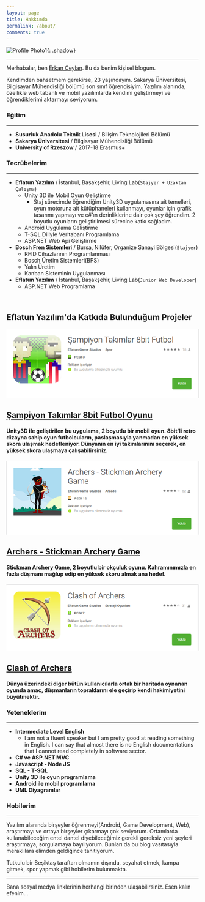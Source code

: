 ```yaml
---
layout: page
title: Hakkımda
permalink: /about/
comments: true
---
```


![Profile Photo1]({{site.baseurl}}/assets/images/13.jpeg){: .shadow}
<br/>

-----

Merhabalar, ben [Erkan Ceylan][erkanceylan]. Bu da benim kişisel blogum.

Kendimden bahsetmem gerekirse, 23 yaşındayım. Sakarya Üniversitesi, Bilgisayar Mühendisliği bölümü son sınıf öğrencisiyim. Yazılım alanında, özellikle web tabanlı ve mobil yazılımlarda kendimi geliştirmeyi ve öğrendiklerimi aktarmayı seviyorum. 

### Eğitim
-----  
- __Susurluk Anadolu Teknik Lisesi__ / Bilişim Teknolojileri Bölümü
- __Sakarya Üniversitesi__ / Bilgisayar Mühendisliği Bölümü
- __University of Rzeszow__ / 2017-18 Erasmus+  

### Tecrübelerim
-----
- __Eflatun Yazılım__ / İstanbul, Başakşehir, Living Lab(`Stajyer + Uzaktan Çalışma`)
    - Unity 3D ile Mobil Oyun Geliştirme
		- Staj sürecimde öğrendiğim Unity3D uygulamasına ait temelleri, oyun motoruna ait kütüphaneleri kullanmayı, oyunlar için grafik tasarımı yapmayı ve c#'ın derinliklerine dair çok şey öğrendim. 2 boyutlu oyunların geliştirilmesi sürecine katkı sağladım.
	- Android Uygulama Geliştirme
	- T-SQL Diliyle Veritabanı Programlama
	- ASP.NET Web Api Geliştirme
- __Bosch Fren Sistemleri__ / Bursa, Nilüfer, Organize Sanayi Bölgesi(`Stajyer`)
	- RFID Cihazlarının Programlanması
	- Bosch Üretim Sistemleri(BPS)
	- Yalın Üretim
	- Kanban Sisteminin Uygulanması
- __Eflatun Yazılım__ / İstanbul, Başakşehir, Living Lab(`Junior Web Developer`)
	- ASP.NET Web Programlama

<br/>
<section class="recent-posts">
<div class="section-title">
<h2><span>Eflatun Yazılım'da Katkıda Bulunduğum Projeler</span></h2>
</div>
<div class="row listrecent">

<div class="col-md-4 grid-item">
<div class="card">
<a href="https://play.google.com/store/apps/details?id=ef.superligfutbol&hl=tr">
<img class="img-fluid" src="/assets/images/Sampiyon-Takimlar.png" alt="Sampiyon-Takimlar"> 
</a>
<div class="card-block">
	<h2 class="card-title"><a href="https://play.google.com/store/apps/details?id=ef.superligfutbol&hl=tr">Şampiyon Takımlar 8bit Futbol Oyunu</a></h2>
	<h4 class="card-text">Unity3D ile geliştirilen bu uygulama, 2 boyutlu bir mobil oyun. 8bit'li retro dizayna sahip oyun futbolcuların, paslaşmasıyla yanmadan en yüksek skora ulaşmak hedefleniyor. Dünyanın en iyi takımlarınını seçerek, en yüksek skora ulaşmaya çalışabilirsiniz.
	</h4>
</div>
</div>
</div>


<div class="col-md-4 grid-item">
	<div class="card">
		<a href="https://play.google.com/store/apps/details?id=ef.ArcherGame">
			<img class="img-fluid" src="/assets/images/Archers.png" alt="Archers"> 
		</a>
		<div class="card-block">
			<h2 class="card-title"><a href="https://play.google.com/store/apps/details?id=ef.ArcherGame">Archers - Stickman Archery Game</a></h2>
			<h4 class="card-text">
				Stickman Archery Game, 2 boyutlu bir okçuluk oyunu. Kahramınımızla en fazla düşmanı mağlup edip en yüksek skoru almak ana hedef. 
			</h4>
		</div>
	</div>
</div>


<div class="col-md-4 grid-item">
	<div class="card">
		<a href="https://play.google.com/store/apps/details?id=ef.clashofarchers">
			<img class="img-fluid" src="/assets/images/Clash-Of-Archers.png" alt="Clash-Of-Archers"> 
		</a>
		<div class="card-block">
			<h2 class="card-title"><a href="https://play.google.com/store/apps/details?id=ef.clashofarchers">Clash of Archers</a></h2>
			<h4 class="card-text">Dünya üzerindeki diğer bütün kullanıcılarla ortak bir haritada oynanan oyunda amaç, düşmanların topraklarını ele geçirip kendi hakimiyetini büyütmektir.
			</h4>
		</div>
	</div>
</div>
</div>
</section>

### Yeteneklerim
-----
- __Intermediate Level English__
	- I am not a fluent speaker but I am pretty good at reading something in English. I can say that almost there is no English documentations that I cannot read completely in software sector.
- __C# ve ASP.NET MVC__
- __Javascript - Node JS__
- __SQL - T-SQL__
- __Unity 3D ile oyun programlama__
- __Android ile mobil programlama__
- __UML Diyagramlar__


### Hobilerim
-----
Yazılım alanında birşeyler öğrenmeyi(Android, Game Development, Web), araştırmayı ve ortaya birşeyler çıkarmayı çok seviyorum. Ortamlarda kullanabileceğim
entel dantel diyebileceğimiz gerekli gereksiz yeni şeyleri araştırmaya, sorgulamaya bayılıyorum. Bunları da bu blog vasıtasıyla
meraklılara elimden geldiğince tanıtıyorum.  

Tutkulu bir Beşiktaş taraftarı olmamın dışında, seyahat etmek, kampa gitmek, spor yapmak gibi hobilerim bulunmakta.  

***********

Bana sosyal medya linklerinin herhangi birinden ulaşabilirsiniz. Esen kalın efenim...  

  

[erkanceylan]: https://erkanceylan.com
